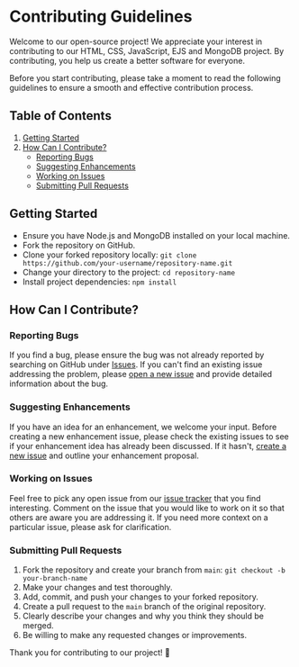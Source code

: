 # Contributing Guidelines

Welcome to our open-source project! We appreciate your interest in contributing to our HTML, CSS, JavaScript, EJS and MongoDB project. By contributing, you help us create a better software for everyone.

Before you start contributing, please take a moment to read the following guidelines to ensure a smooth and effective contribution process.

## Table of Contents

1. [Getting Started](#getting-started)
2. [How Can I Contribute?](#how-can-i-contribute)
    - [Reporting Bugs](#reporting-bugs)
    - [Suggesting Enhancements](#suggesting-enhancements)
    - [Working on Issues](#working-on-issues)
    - [Submitting Pull Requests](#submitting-pull-requests)

## Getting Started

- Ensure you have Node.js and MongoDB installed on your local machine.
- Fork the repository on GitHub.
- Clone your forked repository locally: `git clone https://github.com/your-username/repository-name.git`
- Change your directory to the project: `cd repository-name`
- Install project dependencies: `npm install`

## How Can I Contribute?

### Reporting Bugs

If you find a bug, please ensure the bug was not already reported by searching on GitHub under [Issues](https://github.com/Kritika30032002/Blog_Website/issues). If you can't find an existing issue addressing the problem, please [open a new issue](https://github.com/Kritika30032002/Blog_Website/issues/new) and provide detailed information about the bug.

### Suggesting Enhancements

If you have an idea for an enhancement, we welcome your input. Before creating a new enhancement issue, please check the existing issues to see if your enhancement idea has already been discussed. If it hasn't, [create a new issue](https://github.com/Kritika30032002/Blog_Website/issues/new) and outline your enhancement proposal.

### Working on Issues

Feel free to pick any open issue from our [issue tracker](https://github.com/Kritika30032002/Blog_Website/issues) that you find interesting. Comment on the issue that you would like to work on it so that others are aware you are addressing it. If you need more context on a particular issue, please ask for clarification.

### Submitting Pull Requests

1. Fork the repository and create your branch from `main`: `git checkout -b your-branch-name`
2. Make your changes and test thoroughly.
3. Add, commit, and push your changes to your forked repository.
4. Create a pull request to the `main` branch of the original repository.
5. Clearly describe your changes and why you think they should be merged.
6. Be willing to make any requested changes or improvements.

Thank you for contributing to our project! 🚀
